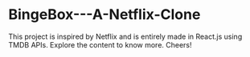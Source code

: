 # BingeBox---A-Netflix-Clone
This project is inspired by Netflix and is entirely made in React.js using TMDB APIs. Explore the content to know more. Cheers!
